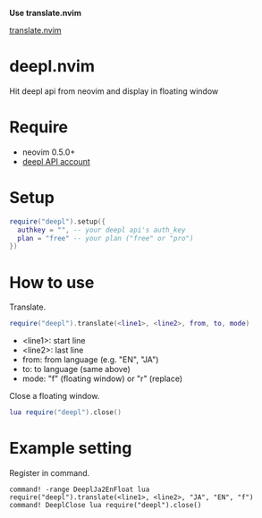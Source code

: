**Use translate.nvim**

[translate.nvim](https://github.com/uga-rosa/translate.nvim)

# deepl.nvim

Hit deepl api from neovim and display in floating window

# Require

- neovim 0.5.0+
- [deepl API account](https://www.deepl.com/en/pro-api/)

# Setup

```lua
require("deepl").setup({
  authkey = "", -- your deepl api's auth_key
  plan = "free" -- your plan ("free" or "pro")
})
```

# How to use

Translate.

```lua
require("deepl").translate(<line1>, <line2>, from, to, mode)
```

- \<line1>: start line
- \<line2>: last line
- from: from language (e.g. "EN", "JA")
- to: to language (same above)
- mode: "f" (floating window) or "r" (replace)

Close a floating window.

```lua
lua require("deepl").close()
```

# Example setting

Register in command.

```vim
command! -range DeeplJa2EnFloat lua require("deepl").translate(<line1>, <line2>, "JA", "EN", "f")
command! DeeplClose lua require("deepl").close()
```
